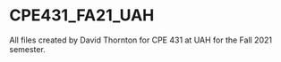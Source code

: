 # CPE431_FA21_UAH
All files created by David Thornton for CPE 431 at UAH for the Fall 2021 semester.
